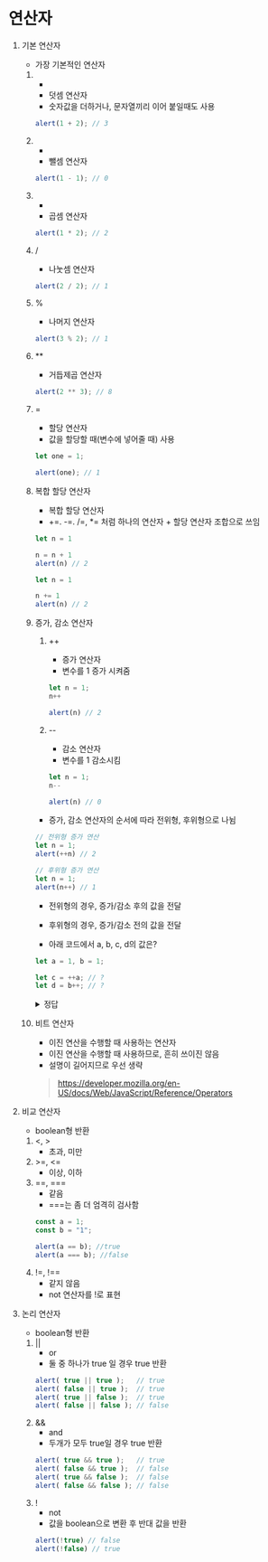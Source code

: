# 연산자

1. 기본 연산자
    - 가장 기본적인 연산자

    1. +
        - 덧셈 연산자
        - 숫자값을 더하거나, 문자열끼리 이어 붙일때도 사용
        ```javascript
        alert(1 + 2); // 3
        ```

    2. -
        - 뺄셈 연산자
        ```javascript
        alert(1 - 1); // 0
        ```

    3. *
        - 곱셈 연산자
        ```javascript
        alert(1 * 2); // 2
        ```

    4. /
        - 나눗셈 연산자
        ```javascript
        alert(2 / 2); // 1
        ```

    5. %
        - 나머지 연산자
        ```javascript
        alert(3 % 2); // 1
        ```

    6. **
        - 거듭제곱 연산자
        ```javascript
        alert(2 ** 3); // 8
        ```

    7. =
        - 할당 연산자
        - 값을 할당할 때(변수에 넣어줄 때) 사용
        ```javascript
        let one = 1;
        
        alert(one); // 1
        ```

    8. 복합 할당 연산자
        - 복합 할당 연산자
        - +=. -=. /=, *= 처럼 하나의 연산자 + 할당 연산자 조합으로 쓰임
        ```javascript
        let n = 1

        n = n + 1 
        alert(n) // 2
        ```
        ```javascript
        let n = 1

        n += 1 
        alert(n) // 2
        ```

    9. 증가, 감소 연산자
        1. ++
            - 증가 연산자
            - 변수를 1 증가 시켜줌
            ```javascript
            let n = 1;
            n++
            
            alert(n) // 2
            ```

        2. --
            - 감소 연산자
            - 변수를 1 감소시킴
            ```javascript
            let n = 1;
            n--
            
            alert(n) // 0
            ```
        - 증가, 감소 연산자의 순서에 따라 전위형, 후위형으로 나뉨
        ```javascript
        // 전위형 증가 연산
        let n = 1;
        alert(++n) // 2

        // 후위형 증가 연산
        let n = 1;
        alert(n++) // 1
        ```
        - 전위형의 경우, 증가/감소 후의 값을 전달
        - 후위형의 경우, 증가/감소 전의 값을 전달

        - 아래 코드에서 a, b, c, d의 값은?
        ```javascript
        let a = 1, b = 1;

        let c = ++a; // ?
        let d = b++; // ?
        ```
        <details>
          <summary>정답</summary>
          <div markdown="1">
           a = 2
           <br />
           b = 2
           <br />
           c = 2
           <br />
           d = 1
          </div>
        </details>

    10. 비트 연산자
        - 이진 연산을 수행할 때 사용하는 연산자
        - 이진 연산을 수행할 때 사용하므로, 흔히 쓰이진 않음
        - 설명이 길어지므로 우선 생략
        > https://developer.mozilla.org/en-US/docs/Web/JavaScript/Reference/Operators

2. 비교 연산자
    - boolean형 반환
    1. <, >
        - 초과, 미만 
    2. \>=, <=
        - 이상, 이하
    3. ==, ===
        - 같음
        - ===는 좀 더 엄격히 검사함
        ```javascript
        const a = 1;
        const b = "1";

        alert(a == b); //true
        alert(a === b); //false
        ```
    4. !=, !==
        - 같지 않음
        - not 연산자를 !로 표현
    

3. 논리 연산자
    - boolean형 반환
    1. ||
        - or
        - 둘 중 하나가 true 일 경우 true 반환
        ```javascript
        alert( true || true );   // true
        alert( false || true );  // true
        alert( true || false );  // true
        alert( false || false ); // false
        ```
    2. &&
        - and
        - 두개가 모두 true일 경우 true 반환
        ```javascript
        alert( true && true );   // true
        alert( false && true );  // false
        alert( true && false );  // false
        alert( false && false ); // false
        ```
    3. !
        - not
        - 값을 boolean으로 변환 후 반대 값을 반환
        ```javascript
        alert(!true) // false
        alert(!false) // true
        ```
